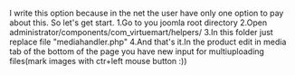 I write this option because in the net the user have only one option to pay about this.
So let's get start.
1.Go to you joomla root directory
2.Open administrator/components/com_virtuemart/helpers/
3.In this folder just replace file "mediahandler.php"
4.And that's it.In the product edit in media tab of the bottom of the page you have new input for multiuploading files(mark images with ctr+left mouse button :))